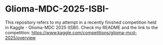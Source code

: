 # Glioma-MDC-2025-ISBI-
This repository refers to my attempt in a recently finished competition held in Kaggle - Glioma-MDC 2025 (ISBI). Check my README and the link to the competition:
https://www.kaggle.com/competitions/glioma-mcd-2025/overview

